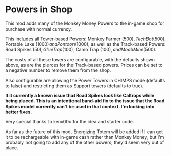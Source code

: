 # Powers in Shop

This mod adds many of the Monkey Money Powers to the in-game shop for purchase with normal currency.

This includes all Tower-based Powers: Monkey Farmer ($500), Tech Bot ($500), Portable Lake ($1000) and Pontoon ($1000); as well as the Track-based Powers: Road Spikes ($50), Glue Trap ($100), Camo Trap ($100), and Moab Mine ($500).

The costs of all these towers are configurable, with the defaults shown above, as are the pierces for the Track-based powers. Prices can be set to a negative number to remove them from the shop.

Also configurable are allowing the Power Towers in CHIMPS mode (defaults to false) and restricting them as Support towers (defaults to true).


**It it currently a known issue that Road Spikes look like Caltrops while being placed. This is an intentional band-aid fix to the issue that the Road Spikes model currently can't be used in that context. I'm looking into better fixes.**


Very special thanks to kenx00x for the idea and starter code.


As far as the future of this mod, Energizing Totem will be added if I can get it to be rechargeable with in-game cash rather than Monkey Money, but I'm probably not going to add any of the other powers; they'd seem very out of place.